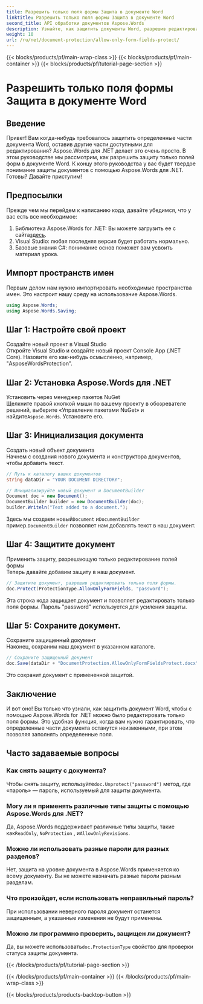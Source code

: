 ```yaml
---
title: Разрешить только поля формы Защита в документе Word
linktitle: Разрешить только поля формы Защита в документе Word
second_title: API обработки документов Aspose.Words
description: Узнайте, как защитить документы Word, разрешив редактирование только полей форм с помощью Aspose.Words for .NET. Следуйте нашему руководству, чтобы обеспечить безопасность и простоту редактирования ваших документов.
weight: 10
url: /ru/net/document-protection/allow-only-form-fields-protect/
---
```


{{< blocks/products/pf/main-wrap-class >}}
{{< blocks/products/pf/main-container >}}
{{< blocks/products/pf/tutorial-page-section >}}

# Разрешить только поля формы Защита в документе Word

## Введение

Привет! Вам когда-нибудь требовалось защитить определенные части документа Word, оставив другие части доступными для редактирования? Aspose.Words для .NET делает это очень просто. В этом руководстве мы рассмотрим, как разрешить защиту только полей форм в документе Word. К концу этого руководства у вас будет твердое понимание защиты документов с помощью Aspose.Words для .NET. Готовы? Давайте приступим!

## Предпосылки

Прежде чем мы перейдем к написанию кода, давайте убедимся, что у вас есть все необходимое:

1.  Библиотека Aspose.Words for .NET: Вы можете загрузить ее с сайта[здесь](https://releases.aspose.com/words/net/).
2. Visual Studio: любая последняя версия будет работать нормально.
3. Базовые знания C#: понимание основ поможет вам усвоить материал урока.

## Импорт пространств имен

Первым делом нам нужно импортировать необходимые пространства имен. Это настроит нашу среду на использование Aspose.Words.

```csharp
using Aspose.Words;
using Aspose.Words.Saving;
```

## Шаг 1: Настройте свой проект

Создайте новый проект в Visual Studio  
Откройте Visual Studio и создайте новый проект Console App (.NET Core). Назовите его как-нибудь осмысленно, например, "AsposeWordsProtection".

## Шаг 2: Установка Aspose.Words для .NET

Установить через менеджер пакетов NuGet  
Щелкните правой кнопкой мыши по вашему проекту в обозревателе решений, выберите «Управление пакетами NuGet» и найдите`Aspose.Words`. Установите его.

## Шаг 3: Инициализация документа

Создать новый объект документа  
Начнем с создания нового документа и конструктора документов, чтобы добавить текст.

```csharp
// Путь к каталогу ваших документов
string dataDir = "YOUR DOCUMENT DIRECTORY";

// Инициализируйте новый документ и DocumentBuilder
Document doc = new Document();
DocumentBuilder builder = new DocumentBuilder(doc);
builder.Writeln("Text added to a document.");
```

 Здесь мы создаем новый`Document` и`DocumentBuilder` пример.`DocumentBuilder` позволяет нам добавлять текст в наш документ.

## Шаг 4: Защитите документ

Применить защиту, разрешающую только редактирование полей формы  
Теперь давайте добавим защиту в наш документ.

```csharp
// Защитите документ, разрешив редактировать только поля формы.
doc.Protect(ProtectionType.AllowOnlyFormFields, "password");
```

Эта строка кода защищает документ и позволяет редактировать только поля формы. Пароль "password" используется для усиления защиты.

## Шаг 5: Сохраните документ.

Сохраните защищенный документ  
Наконец, сохраним наш документ в указанном каталоге.

```csharp
// Сохраните защищенный документ
doc.Save(dataDir + "DocumentProtection.AllowOnlyFormFieldsProtect.docx");
```

Это сохранит документ с примененной защитой.

## Заключение

И вот оно! Вы только что узнали, как защитить документ Word, чтобы с помощью Aspose.Words for .NET можно было редактировать только поля формы. Это удобная функция, когда вам нужно гарантировать, что определенные части документа останутся неизменными, при этом позволяя заполнять определенные поля.

## Часто задаваемые вопросы

###	 Как снять защиту с документа?  
 Чтобы снять защиту, используйте`doc.Unprotect("password")` метод, где «пароль» — пароль, используемый для защиты документа.

###	 Могу ли я применять различные типы защиты с помощью Aspose.Words для .NET?  
 Да, Aspose.Words поддерживает различные типы защиты, такие как`ReadOnly`, `NoProtection` , и`AllowOnlyRevisions`.

###	 Можно ли использовать разные пароли для разных разделов?  
Нет, защита на уровне документа в Aspose.Words применяется ко всему документу. Вы не можете назначать разные пароли разным разделам.

###	 Что произойдет, если использовать неправильный пароль?  
При использовании неверного пароля документ останется защищенным, а указанные изменения не будут применены.

###	 Можно ли программно проверить, защищен ли документ?  
 Да, вы можете использовать`doc.ProtectionType` свойство для проверки статуса защиты документа.

{{< /blocks/products/pf/tutorial-page-section >}}

{{< /blocks/products/pf/main-container >}}
{{< /blocks/products/pf/main-wrap-class >}}

{{< blocks/products/products-backtop-button >}}
